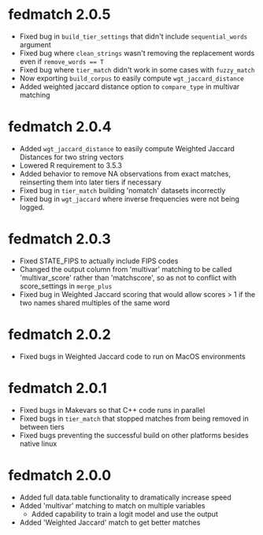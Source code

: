 # fedmatch 2.0.5
- Fixed bug in `build_tier_settings` that didn't include `sequential_words` argument
- Fixed bug where `clean_strings` wasn't removing the replacement words even if `remove_words == T`
- Fixed bug where `tier_match` didn't work in some cases with `fuzzy_match`
- Now exporting `build_corpus` to easily compute `wgt_jaccard_distance`
- Added weighted jaccard distance option to `compare_type` in multivar matching

# fedmatch 2.0.4
- Added `wgt_jaccard_distance` to easily compute Weighted Jaccard Distances for two string vectors
- Lowered R requirement to 3.5.3
- Added behavior to remove NA observations from exact matches, reinserting them into later tiers if necessary
- Fixed bug in `tier_match` building 'nomatch' datasets incorrectly
- Fixed bug in `wgt_jaccard` where inverse frequencies were not being logged.

# fedmatch 2.0.3

- Fixed STATE_FIPS to actually include FIPS codes
- Changed the output column from 'multivar' matching to be called 'multivar_score' rather than 'matchscore', so as not to conflict with score_settings in `merge_plus`
- Fixed bug in Weighted Jaccard scoring that would allow scores > 1 if the two names shared multiples of the same word


# fedmatch 2.0.2

- Fixed bugs in Weighted Jaccard code to run on MacOS environments

# fedmatch 2.0.1

- Fixed bugs in Makevars so that C++ code runs in parallel
- Fixed bugs in `tier_match` that stopped matches from being removed in between tiers
- Fixed bugs preventing the successful build on other platforms besides native linux

# fedmatch 2.0.0

- Added full data.table functionality to dramatically increase speed
- Added 'multivar' matching to match on multiple variables
  - Added capability to train a logit model and use the output
- Added 'Weighted Jaccard' match to get better matches
